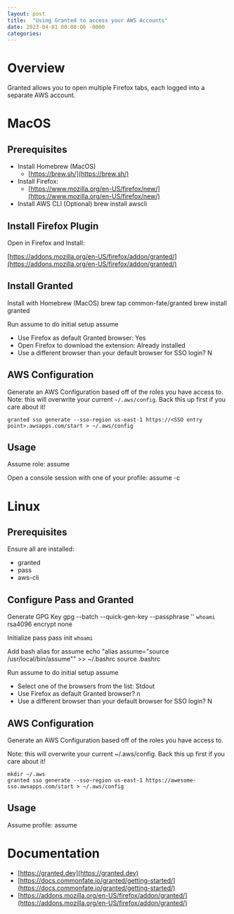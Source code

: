 ```yaml
---
layout: post
title:  "Using Granted to access your AWS Accounts"
date: 2023-04-01 00:00:00 -0000
categories: 
---
```


# Overview
Granted allows you to open multiple Firefox tabs, each logged into a separate AWS account.

# MacOS

## Prerequisites

- Install Homebrew (MacOS)
  - [https://brew.sh/](https://brew.sh/)
- Install Firefox:
  - [https://www.mozilla.org/en-US/firefox/new/](https://www.mozilla.org/en-US/firefox/new/)
- Install AWS CLI (Optional)
    brew install awscli


## Install Firefox Plugin

Open in Firefox and Install:

[https://addons.mozilla.org/en-US/firefox/addon/granted/](https://addons.mozilla.org/en-US/firefox/addon/granted/)



## Install Granted

Install with Homebrew (MacOS)
    brew tap common-fate/granted
    brew install granted


Run assume to do initial setup
    assume

- Use Firefox as default Granted browser: Yes
- Open Firefox to download the extension: Already installed
- Use a different browser than your default browser for SSO login? N



## AWS Configuration

Generate an AWS Configuration based off of the roles you have access to.
Note: this will overwrite your current `~/.aws/config`. Back this up first if you care about it!

    granted sso generate --sso-region us-east-1 https://<SSO entry point>.awsapps.com/start > ~/.aws/config




## Usage

Assume role:
    assume <profile name>


Open a console session with one of your profile:
    assume -c <profile name>


# Linux


## Prerequisites
Ensure all are installed:
- granted
- pass
- aws-cli



## Configure Pass and Granted

Generate GPG Key
    gpg --batch --quick-gen-key --passphrase '' `whoami` rsa4096 encrypt none

Initialize
    pass
    pass init `whoami`

Add bash alias for assume
    echo "alias assume=\"source /usr/local/bin/assume\"" >> ~/.bashrc
    source .bashrc

Run assume to do initial setup
    assume

- Select one of the browsers from the list: Stdout
- Use Firefox as default Granted browser? n
- Use a different browser than your default browser for SSO login? N


## AWS Configuration

Generate an AWS Configuration based off of the roles you have access to.

Note: this will overwrite your current ~/.aws/config. Back this up first if you care about it!

    mkdir ~/.aws
    granted sso generate --sso-region us-east-1 https://awesome-sso.awsapps.com/start > ~/.aws/config



## Usage

Assume profile:
    assume <profile name>




# Documentation

- [https://granted.dev](https://granted.dev)
- [https://docs.commonfate.io/granted/getting-started/](https://docs.commonfate.io/granted/getting-started/)
- [https://addons.mozilla.org/en-US/firefox/addon/granted/](https://addons.mozilla.org/en-US/firefox/addon/granted/)



